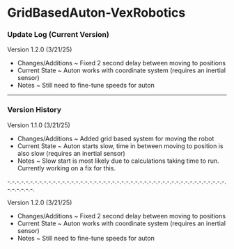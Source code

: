 # GridBasedAuton-VexRobotics

### Update Log (Current Version)

Version 1.2.0 (3/21/25)
- Changes/Additions
  ~ Fixed 2 second delay between moving to positions
- Current State
  ~ Auton works with coordinate system (requires an inertial sensor)
- Notes
  ~ Still need to fine-tune speeds for auton

--------------------------------------------------------------------------------------

### Version History

Version 1.1.0 (3/21/25)
- Changes/Additions
  ~ Added grid based system for moving the robot
- Current State
  ~ Auton starts slow, time in between moving to position is also slow (requires an inertial sensor)
- Notes
  ~ Slow start is most likely due to calculations taking time to run. Currently working on a fix for this.

-.-.-.-.-.-.-.-.-.-.-.-.-.-.-.-.-.-.-.-.-.-.-.-.-.-.-.-.-.-.-.-.-.-.-.-.-.-.-.-.-.-.-.-.-.-.-.-.-.-.-.-.-.-.

Version 1.2.0 (3/21/25)
- Changes/Additions
  ~ Fixed 2 second delay between moving to positions
- Current State
  ~ Auton works with coordinate system (requires an inertial sensor)
- Notes
  ~ Still need to fine-tune speeds for auton
